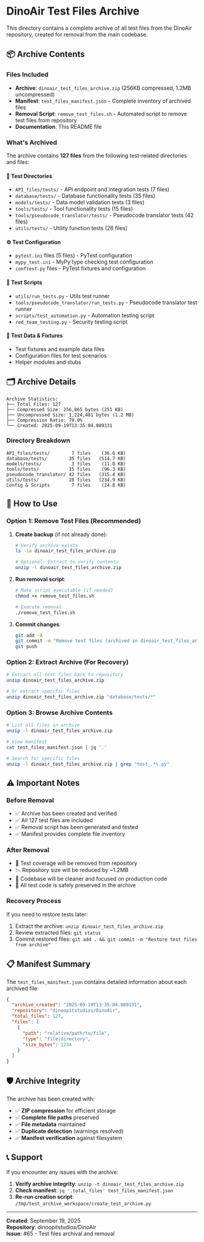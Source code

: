 # DinoAir Test Files Archive

This directory contains a complete archive of all test files from the DinoAir repository, created for removal from the main codebase.

## 📦 Archive Contents

### Files Included

- **Archive**: `dinoair_test_files_archive.zip` (256KB compressed, 1.2MB uncompressed)
- **Manifest**: `test_files_manifest.json` - Complete inventory of archived files
- **Removal Script**: `remove_test_files.sh` - Automated script to remove test files from repository
- **Documentation**: This README file

### What's Archived

The archive contains **127 files** from the following test-related directories and files:

#### 🧪 Test Directories

- `API_files/tests/` - API endpoint and integration tests (7 files)
- `database/tests/` - Database functionality tests (35 files)
- `models/tests/` - Data model validation tests (3 files)
- `tools/tests/` - Tool functionality tests (15 files)
- `tools/pseudocode_translator/tests/` - Pseudocode translator tests (42 files)
- `utils/tests/` - Utility function tests (28 files)

#### ⚙️ Test Configuration

- `pytest.ini` files (5 files) - PyTest configuration
- `mypy_test.ini` - MyPy type checking test configuration
- `conftest.py` files - PyTest fixtures and configuration

#### 🔧 Test Scripts

- `utils/run_tests.py` - Utils test runner
- `tools/pseudocode_translator/run_tests.py` - Pseudocode translator test runner
- `scripts/test_automation.py` - Automation testing script
- `red_team_testing.py` - Security testing script

#### 📁 Test Data & Fixtures

- Test fixtures and example data files
- Configuration files for test scenarios
- Helper modules and stubs

## 🗂️ Archive Details

```
Archive Statistics:
├── Total Files: 127
├── Compressed Size: 256,865 bytes (251 KB)
├── Uncompressed Size: 1,224,481 bytes (1.2 MB)
├── Compression Ratio: 79.0%
└── Created: 2025-09-19T13:35:04.089131
```

### Directory Breakdown

```
API_files/tests/        7 files    (36.6 KB)
database/tests/        35 files   (514.7 KB)
models/tests/           3 files    (11.8 KB)
tools/tests/           15 files    (96.3 KB)
pseudocode_translator/ 42 files   (315.4 KB)
utils/tests/           28 files   (234.9 KB)
Config & Scripts        7 files    (24.8 KB)
```

## 🚀 How to Use

### Option 1: Remove Test Files (Recommended)

1. **Create backup** (if not already done):

   ```bash
   # Verify archive exists
   ls -la dinoair_test_files_archive.zip

   # Optional: Extract to verify contents
   unzip -l dinoair_test_files_archive.zip
   ```

2. **Run removal script**:

   ```bash
   # Make script executable (if needed)
   chmod +x remove_test_files.sh

   # Execute removal
   ./remove_test_files.sh
   ```

3. **Commit changes**:
   ```bash
   git add -A
   git commit -m "Remove test files (archived in dinoair_test_files_archive.zip)"
   git push
   ```

### Option 2: Extract Archive (For Recovery)

```bash
# Extract all test files back to repository
unzip dinoair_test_files_archive.zip

# Or extract specific files
unzip dinoair_test_files_archive.zip "database/tests/*"
```

### Option 3: Browse Archive Contents

```bash
# List all files in archive
unzip -l dinoair_test_files_archive.zip

# View manifest
cat test_files_manifest.json | jq '.'

# Search for specific files
unzip -l dinoair_test_files_archive.zip | grep "test_.*\.py"
```

## ⚠️ Important Notes

### Before Removal

- ✅ Archive has been created and verified
- ✅ All 127 test files are included
- ✅ Removal script has been generated and tested
- ✅ Manifest provides complete file inventory

### After Removal

- 🔄 Test coverage will be removed from repository
- 📉 Repository size will be reduced by ~1.2MB
- 🧹 Codebase will be cleaner and focused on production code
- 💾 All test code is safely preserved in the archive

### Recovery Process

If you need to restore tests later:

1. Extract the archive: `unzip dinoair_test_files_archive.zip`
2. Review extracted files: `git status`
3. Commit restored files: `git add . && git commit -m "Restore test files from archive"`

## 📋 Manifest Summary

The `test_files_manifest.json` contains detailed information about each archived file:

```json
{
  "archive_created": "2025-09-19T13:35:04.089131",
  "repository": "dinoopitstudios/DinoAir",
  "total_files": 127,
  "files": [
    {
      "path": "relative/path/to/file",
      "type": "file|directory",
      "size_bytes": 1234
    }
  ]
}
```

## 🛡️ Archive Integrity

The archive has been created with:

- ✅ **ZIP compression** for efficient storage
- ✅ **Complete file paths** preserved
- ✅ **File metadata** maintained
- ✅ **Duplicate detection** (warnings resolved)
- ✅ **Manifest verification** against filesystem

## 📞 Support

If you encounter any issues with the archive:

1. **Verify archive integrity**: `unzip -t dinoair_test_files_archive.zip`
2. **Check manifest**: `jq '.total_files' test_files_manifest.json`
3. **Re-run creation script**: `/tmp/test_archive_workspace/create_test_archive.py`

---

**Created**: September 19, 2025  
**Repository**: dinoopitstudios/DinoAir  
**Issue**: #65 - Test files archival and removal

